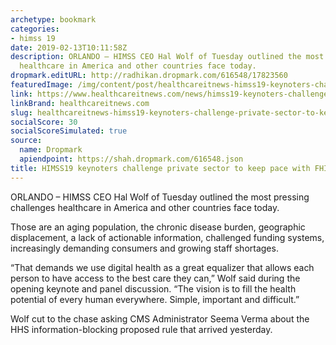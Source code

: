 ```yaml
---
archetype: bookmark
categories:
- himss 19
date: 2019-02-13T10:11:58Z
description: ORLANDO – HIMSS CEO Hal Wolf of Tuesday outlined the most pressing challenges
  healthcare in America and other countries face today.
dropmark.editURL: http://radhikan.dropmark.com/616548/17823560
featuredImage: /img/content/post/healthcareitnews-himss19-keynoters-challenge-private-sector-to-keep-pace-with-fhir-open-apis.jpg
link: https://www.healthcareitnews.com/news/himss19-keynoters-challenge-private-sector-keep-pace-fhir-open-apis
linkBrand: healthcareitnews.com
slug: healthcareitnews-himss19-keynoters-challenge-private-sector-to-keep-pace-with-fhir-open-apis
socialScore: 30
socialScoreSimulated: true
source:
  name: Dropmark
  apiendpoint: https://shah.dropmark.com/616548.json
title: HIMSS19 keynoters challenge private sector to keep pace with FHIR, open APIs
---
```

ORLANDO – HIMSS CEO Hal Wolf of Tuesday outlined the most pressing challenges healthcare in America and other countries face today.

Those are an aging population, the chronic disease burden, geographic displacement, a lack of actionable information, challenged funding systems, increasingly demanding consumers and growing staff shortages.

“That demands we use digital health as a great equalizer that allows each person to have access to the best care they can,” Wolf said during the opening keynote and panel discussion. “The vision is to fill the health potential of every human everywhere. Simple, important and difficult.”

Wolf cut to the chase asking CMS Administrator Seema Verma about the HHS information-blocking proposed rule that arrived yesterday.


